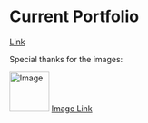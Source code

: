 # Current Portfolio

<p><a href="https://phnam2.github.io/portfolio/">Link</a></p>

<p>Special thanks for the images:<p>

<p><img alt="Image" title="icon" src="https://github.com/phNam2/portfolio/blob/master/image/game/ship_1QpNTm.png" height="70px"/> <a href="https://github.com/phNam2/Summer2016/tree/master/Converting_Image">Image Link</a> </p>
